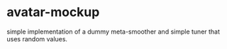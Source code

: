# avatar-mockup
simple implementation of a dummy meta-smoother and simple tuner that uses random values.
